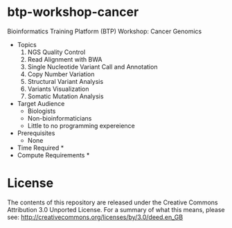 # btp-workshop-cancer
Bioinformatics Training Platform (BTP) Workshop: Cancer Genomics

  * Topics
    1. NGS Quality Control
	2. Read Alignment with BWA
    3. Single Nucleotide Variant Call and Annotation
    4. Copy Number Variation
    5. Structural Variant Analysis
	6. Variants Visualization
	7. Somatic Mutation Analysis
  * Target Audience
    * Biologists
	* Non-bioinformaticians
	* Little to no programming expereience
  * Prerequisites
    * None
  * Time Required
    * 
  * Compute Requirements
    * 

License
=======
The contents of this repository are released under the Creative Commons
Attribution 3.0 Unported License. For a summary of what this means,
please see:
http://creativecommons.org/licenses/by/3.0/deed.en_GB

